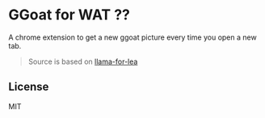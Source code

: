 # GGoat for WAT ??

A chrome extension to get a new ggoat picture every time you open a new tab.

> Source is based on [llama-for-lea](https://github.com/)

## License

MIT
